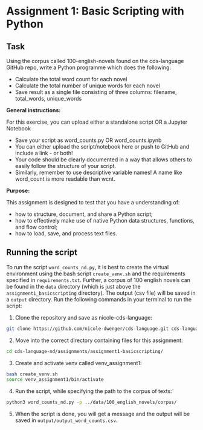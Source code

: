 # Assignment 1: Basic Scripting with Python

## Task

Using the corpus called 100-english-novels found on the cds-language GitHub repo, write a Python programme which does the following:
- Calculate the total word count for each novel
- Calculate the total number of unique words for each novel
- Save result as a single file consisting of three columns: filename, total_words, unique_words

__General instructions:__

For this exercise, you can upload either a standalone script OR a Jupyter Notebook
- Save your script as word_counts.py OR word_counts.ipynb
- You can either upload the script/notebook here or push to GitHub and include a link - or both!
- Your code should be clearly documented in a way that allows others to easily follow the structure of your script.
- Similarly, remember to use descriptive variable names! A name like word_count is more readable than wcnt.

__Purpose:__

This assignment is designed to test that you have a understanding of:
- how to structure, document, and share a Python script;
- how to effectively make use of native Python data structures, functions, and flow control;
- how to load, save, and process text files.

## Running the script

To run the script `word_counts_nd.py`, it is best to create the virtual environment using the bash script `create_venv.sh` and the requirements specified in `requirements.txt`. Further, a corpus of 100 english novels can be found in the `data` directory (which is just above the `assignment1_basicscripting` directory). The output (csv file) will be saved in a `output` directory. Run the following commands in your terminal to run the script:

1. Clone the repository and save as nicole-cds-language: 

```bash
git clone https://github.com/nicole-dwenger/cds-language.git cds-language-nd
```

2. Move into the correct directory containing files for this assignment:

```bash
cd cds-language-nd/assignments/assignment1-basicscripting/
```

3. Create and activate venv called venv_assignment1:

```bash
bash create_venv.sh
source venv_assignment1/bin/activate
```

4. Run the script, while specifying the path to the corpus of texts:`

```bash
python3 word_counts_nd.py -p ../data/100_english_novels/corpus/
```

5. When the script is done, you will get a message and the output will be saved in `output/output_word_counts.csv`.

